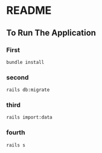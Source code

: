 # README
## To Run The Application

### First
`bundle install`
### second
`rails db:migrate`

### third
`rails import:data`

### fourth
`rails s`
